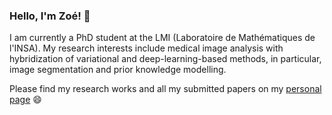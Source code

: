 ### Hello, I'm Zoé! 👋

I am currently a PhD student at the LMI (Laboratoire de Mathématiques de l'INSA). My research interests include medical image analysis with hybridization of variational and deep-learning-based methods, in particular, image segmentation and prior knowledge modelling.

Please find my research works and all my submitted papers on my <a href="http://lmi.insa-rouen.fr/91-zoelambert.html" target="_blank"> personal page</a> 😄



<!--
**zoelambert/zoelambert** is a ✨ _special_ ✨ repository because its `README.md` (this file) appears on your GitHub profile.

Here are some ideas to get you started:

- 🔭 I’m currently working on ...
- 🌱 I’m currently learning ...
- 👯 I’m looking to collaborate on ...
- 🤔 I’m looking for help with ...
- 💬 Ask me about ...
- 📫 How to reach me: ...
- 😄 Pronouns: ...
- ⚡ Fun fact: ...
-->
